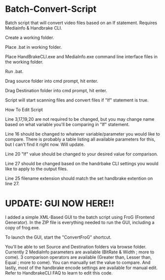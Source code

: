 # Batch-Convert-Script
Batch script that will convert video files based on an If statement. Requires Mediainfo &amp; Handbrake CLI.

Create a working folder.

Place .bat in working folder.

Place HandBrakeCLI.exe and MediaInfo.exe command line interface files in the working folder.

Run .bat.

Drag source folder into cmd prompt, hit enter.

Drag Destination folder into cmd prompt, hit enter.

Script will start scanning files and convert files if "If" statement is true.


How To Edit Script

Line 3,17,19,20 are not required to be changed, but you may change name based on what variable you'll be comparing in "If" statement.

Line 16 should be changed to whatever variable/parameter you would like to compare. There is probably a table listing all available parameters for this, but I can't find it right now. Will update.

Line 20 "If" value should be changed to your desired value for comparison.

Line 27 should be changed based on the handrbake CLI settings you would like to apply to the output files.

Line 25 filename extension should match the set handbrake extention on line 27.

# UPDATE: GUI NOW HERE!!

I added a simple XML-Based GUI to the batch script using FroG (Frontend Generator). In the ZIP file is everything needed to run the GUI, including a copy of frog.exe.

To launch the GUI, start the "ConvertFroG" shortcut.

You'll be able to set Source and Destination folders via browse folder. Currently 2 MediaInfo parameters are available (BitRate & Width ; more to come). 3 comparison operators are available (Greater than, Lesser than, Equal ; more to come). You can manually set the value to compare. And lastly, most of the handbrake encode settings are available for manual edit. Refer to HandbrakeCLI FAQ to learn to edit this code.
